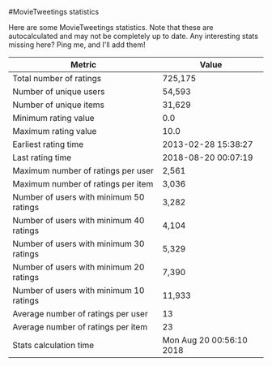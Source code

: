 #MovieTweetings statistics

Here are some MovieTweetings statistics. Note that these are autocalculated and may not be completely up to date. Any interesting stats missing here? Ping me, and I'll add them!

Metric | Value
--- | ---
Total number of ratings                 | 725,175
Number of unique users                  | 54,593
Number of unique items                  | 31,629
Minimum rating value                    | 0.0
Maximum rating value                    | 10.0
Earliest rating time                    | 2013-02-28 15:38:27
Last rating time                        | 2018-08-20 00:07:19
Maximum number of ratings per user      | 2,561
Maximum number of ratings per item      | 3,036
Number of users with minimum 50 ratings | 3,282
Number of users with minimum 40 ratings | 4,104
Number of users with minimum 30 ratings | 5,329
Number of users with minimum 20 ratings | 7,390
Number of users with minimum 10 ratings | 11,933
Average number of ratings per user      | 13
Average number of ratings per item      | 23
Stats calculation time                  | Mon Aug 20 00:56:10 2018

